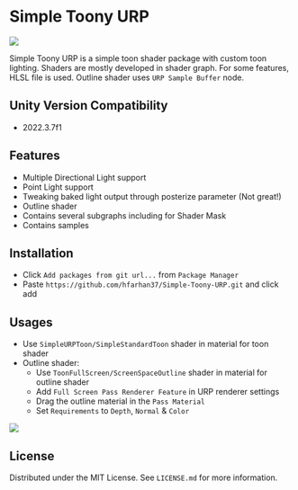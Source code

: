 # Simple Toony URP

![](https://static.wixstatic.com/media/3a7fb2_eb8491021ff84a8aa0edd63cca429b10~mv2.gif)

Simple Toony URP is a simple toon shader package with custom toon lighting. Shaders are mostly developed in shader graph. For some features, HLSL file is used. Outline shader uses ```URP Sample Buffer``` node.

## Unity Version Compatibility
* 2022.3.7f1

## Features
* Multiple Directional Light support
* Point Light support
* Tweaking baked light output through posterize parameter (Not great!)
* Outline shader
* Contains several subgraphs including for Shader Mask
* Contains samples

## Installation
* Click ```Add packages from git url...``` from ```Package Manager```
* Paste ```https://github.com/hfarhan37/Simple-Toony-URP.git``` and click add

## Usages
* Use  ```SimpleURPToon/SimpleStandardToon``` shader in material for toon shader
* Outline shader:
  * Use  ```ToonFullScreen/ScreenSpaceOutline``` shader in material for outline shader
  * Add ```Full Screen Pass Renderer Feature``` in URP renderer settings
  * Drag the outline material in the ```Pass Material```
  * Set ```Requirements``` to ```Depth```, ```Normal``` & ```Color```

![](https://static.wixstatic.com/media/3a7fb2_5ad48574360d4c5ea203bb4d80301676~mv2.png)

## License

Distributed under the MIT License. See `LICENSE.md` for more information.
